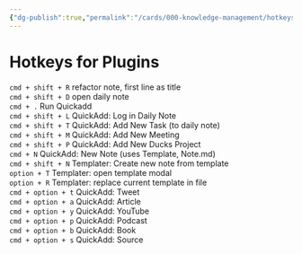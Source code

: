 ```yaml
---
{"dg-publish":true,"permalink":"/cards/000-knowledge-management/hotkeys-for-plugins/","title":"Hotkeys for Plugins","tags":["on/hotkeys","on/obsidian","on/pkm"]}
---
```



# Hotkeys for Plugins

`cmd + shift + R` refactor note, first line as title  
`cmd + shift + D` open daily note  
`cmd + .` Run Quickadd  
`cmd + shift + L` QuickAdd: Log in Daily Note  
`cmd + shift + T` QuickAdd: Add New Task (to daily note)  
`cmd + shift + M` QuickAdd: Add New Meeting  
`cmd + shift + P` QuickAdd: Add New Ducks Project  
`cmd + N` QuickAdd: New Note (uses Template, Note.md)  
`cmd + shift + N` Templater: Create new note from template  
`option + T` Templater: open template modal  
`option + R` Templater: replace current template in file  
`cmd + option + t` QuickAdd: Tweet  
`cmd + option + a` QuickAdd: Article  
`cmd + option + y` QuickAdd: YouTube  
`cmd + option + p` QuickAdd: Podcast  
`cmd + option + b` QuickAdd: Book  
`cmd + option + s` QuickAdd: Source

